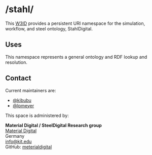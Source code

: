 # /stahl/
This [W3ID](https://w3id.org) provides a persistent URI namespace for the simulation, workflow, and steel ontology, StahlDigital.

## Uses
This namespace represents a general ontology and RDF lookup and resolution.

## Contact
Current maintainers are:
* [@kibubu](https://github.com/Kibubu)
* [@lpmeyer](https://github.com/lpmeyer)

This space is administered by:  

**Material Digital / SteelDigital Research group**   
[Material Digital](https://material-digital.de)  
Germany  
<info@kit.edu>  
GitHub: [meterialdigital](https://github.com/materialdigital)
